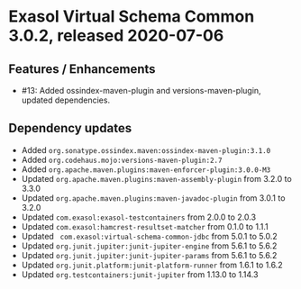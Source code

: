 # Exasol Virtual Schema Common 3.0.2, released 2020-07-06

## Features / Enhancements

* #13: Added ossindex-maven-plugin and versions-maven-plugin, updated dependencies.

## Dependency updates

* Added `org.sonatype.ossindex.maven:ossindex-maven-plugin:3.1.0`
* Added `org.codehaus.mojo:versions-maven-plugin:2.7`
* Added `org.apache.maven.plugins:maven-enforcer-plugin:3.0.0-M3`
* Updated `org.apache.maven.plugins:maven-assembly-plugin` from 3.2.0 to 3.3.0
* Updated `org.apache.maven.plugins:maven-javadoc-plugin` from 3.0.1 to 3.2.0
* Updated `com.exasol:exasol-testcontainers` from 2.0.0 to 2.0.3
* Updated `com.exasol:hamcrest-resultset-matcher` from 0.1.0 to 1.1.1
* Updated ` com.exasol:virtual-schema-common-jdbc` from 5.0.1 to 5.0.2
* Updated `org.junit.jupiter:junit-jupiter-engine` from 5.6.1 to 5.6.2
* Updated `org.junit.jupiter:junit-jupiter-params` from 5.6.1 to 5.6.2
* Updated `org.junit.platform:junit-platform-runner` from 1.6.1 to 1.6.2
* Updated `org.testcontainers:junit-jupiter` from 1.13.0 to 1.14.3
